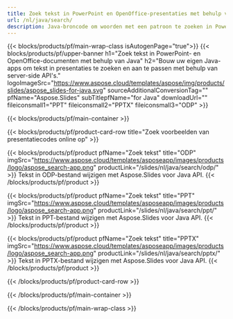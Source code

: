 ```yaml
---
title: Zoek tekst in PowerPoint en OpenOffice-presentaties met behulp van Java
url: /nl/java/search/
description: Java-broncode om woorden met een patroon te zoeken in PowerPoint- en OpenOffice™-presentaties
---
```


{{< blocks/products/pf/main-wrap-class isAutogenPage="true">}}
{{< blocks/products/pf/upper-banner h1="Zoek tekst in PowerPoint- en OpenOffice-documenten met behulp van Java" h2="Bouw uw eigen Java-apps om tekst in presentaties te zoeken en aan te passen met behulp van server-side API's." logoImageSrc="https://www.aspose.cloud/templates/aspose/img/products/slides/aspose_slides-for-java.svg" sourceAdditionalConversionTag="" pfName="Aspose.Slides" subTitlepfName="for Java" downloadUrl="" fileiconsmall1="PPT" fileiconsmall2="PPTX" fileiconsmall3="ODP" >}}

{{< blocks/products/pf/main-container >}}

{{< blocks/products/pf/product-card-row title="Zoek voorbeelden van presentatiecodes online op" >}}

{{< blocks/products/pf/product pfName="Zoek tekst" title="ODP" imgSrc="https://www.aspose.cloud/templates/asposeapp/images/products/logo/aspose_search-app.png" productLink="/slides/nl/java/search/odp/" >}}
Tekst in ODP-bestand wijzigen met Aspose.Slides voor Java API.
{{< /blocks/products/pf/product >}}

{{< blocks/products/pf/product pfName="Zoek tekst" title="PPT" imgSrc="https://www.aspose.cloud/templates/asposeapp/images/products/logo/aspose_search-app.png" productLink="/slides/nl/java/search/ppt/" >}}
Tekst in PPT-bestand wijzigen met Aspose.Slides voor Java API.
{{< /blocks/products/pf/product >}}

{{< blocks/products/pf/product pfName="Zoek tekst" title="PPTX" imgSrc="https://www.aspose.cloud/templates/asposeapp/images/products/logo/aspose_search-app.png" productLink="/slides/nl/java/search/pptx/" >}}
Tekst in PPTX-bestand wijzigen met Aspose.Slides voor Java API.
{{< /blocks/products/pf/product >}}



{{< /blocks/products/pf/product-card-row >}}

{{< /blocks/products/pf/main-container >}}
    
{{< /blocks/products/pf/main-wrap-class >}}